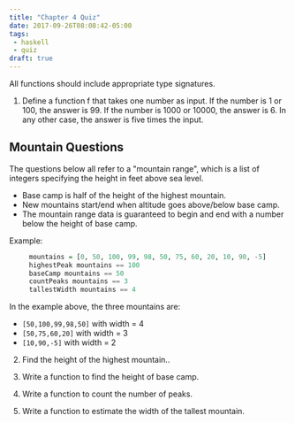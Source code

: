 ```yaml
---
title: "Chapter 4 Quiz"
date: 2017-09-26T08:08:42-05:00
tags:
 - haskell
 - quiz
draft: true
---
```


All functions should include appropriate type signatures.

1. Define a function f that takes one number as input. If the number
   is 1 or 100, the answer is 99. If the number is 1000 or 10000, the
   answer is 6. In any other case, the answer is five times the input. 

## Mountain Questions

The questions below all refer to a "mountain range", which is a list
of integers specifying the height in feet above sea level. 

* Base camp is half of the height of the highest mountain.
* New mountains start/end when altitude goes above/below base camp.
* The mountain range data is guaranteed to begin and end with a number
  below the height of base camp.

Example:
```haskell
     mountains = [0, 50, 100, 99, 98, 50, 75, 60, 20, 10, 90, -5]
     highestPeak mountains == 100
     baseCamp mountains == 50
     countPeaks mountains == 3
     tallestWidth mountains == 4
```
In the example above, the three mountains are:

* `[50,100,99,98,50]` with width = 4
* `[50,75,60,20]` with width = 3
* `[10,90,-5]` with width = 2

2. Find the height of the highest mountain..

3. Write a function to find the height of base camp.

4. Write a function to count the number of peaks. 

5. Write a function to estimate the width of the tallest mountain.

